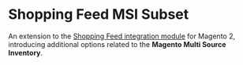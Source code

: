 # Shopping Feed MSI Subset

An extension to the [Shopping Feed integration module](https://github.com/shoppingflux/module-magento2) for Magento 2, 
introducing additional options related to the **Magento Multi Source Inventory**.
